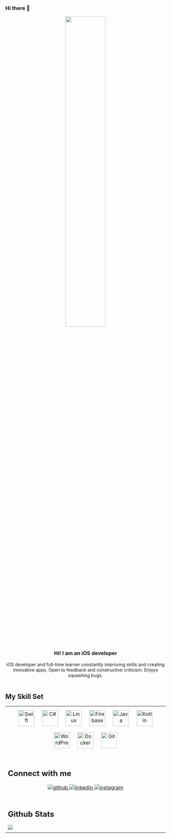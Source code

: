 ### Hi there 👋

<div align="center">
<img src="https://media1.giphy.com/media/WsJzXF8M8tl6w/giphy.gif?cid=ecf05e47hjuuiihag4aw8tdpuvq7vr1vbbkn5gljjussh2lw&rid=giphy.gif&ct=g" align="center" style="width: 50%" />
</div> 
<br>
  
### <div align="center"><strong>Hi! I am an iOS developer</strong></div>  

<div align="center">iOS developer and full-time learner constantly improving skills and creating innovative apps. Open to feedback and constructive criticism. Enjoys squashing bugs.</div>  
  
<br/>  


## My Skill Set  
<table><tr><td valign="top" width="33%">

<div align="center">  
<a href="https://developer.apple.com/swift/" target="_blank"><img style="margin: 10px" src="https://profilinator.rishav.dev/skills-assets/swift-original-wordmark.svg" alt="Swift" height="50" /></a>  
<a href="https://docs.microsoft.com/en-us/dotnet/csharp/" target="_blank"><img style="margin: 10px" src="https://profilinator.rishav.dev/skills-assets/csharp-original.svg" alt="C#" height="50" /></a>  
<a href="https://www.linux.org/" target="_blank"><img style="margin: 10px" src="https://profilinator.rishav.dev/skills-assets/linux-original.svg" alt="Linux" height="50" /></a>  
<a href="https://firebase.google.com/" target="_blank"><img style="margin: 10px" src="https://profilinator.rishav.dev/skills-assets/firebase.png" alt="Firebase" height="50" /></a>  
<a href="https://www.java.com/" target="_blank"><img style="margin: 10px" src="https://profilinator.rishav.dev/skills-assets/java-original-wordmark.svg" alt="Java" height="50" /></a>  
<a href="https://kotlinlang.org/" target="_blank"><img style="margin: 10px" src="https://profilinator.rishav.dev/skills-assets/kotlinlang-icon.svg" alt="Kotlin" height="50" /></a>  
<a href="https://wordpress.com/" target="_blank"><img style="margin: 10px" src="https://profilinator.rishav.dev/skills-assets/wordpress.png" alt="WordPress" height="50" /></a>
<a href="https://www.docker.com/" target="_blank"><img style="margin: 10px" src="https://profilinator.rishav.dev/skills-assets/docker-original-wordmark.svg" alt="Docker" height="50" /></a>  
<a href="https://github.com/" target="_blank"><img style="margin: 10px" src="https://profilinator.rishav.dev/skills-assets/git-scm-icon.svg" alt="Git" height="50" /></a>  
</div>

<br/>  

## Connect with me  
<div align="center">
<a href="https://github.com/lutfullahkamilcaglar" target="_blank">
<img src=https://img.shields.io/badge/github-%2324292e.svg?&style=for-the-badge&logo=github&logoColor=white alt=github style="margin-bottom: 5px;" />
</a>
<a href="https://www.linkedin.com/in/kamil-caglar/" target="_blank">
<img src=https://img.shields.io/badge/linkedin-%231E77B5.svg?&style=for-the-badge&logo=linkedin&logoColor=white alt=linkedin style="margin-bottom: 5px;" />
</a>
<a href="https://instagram.com/https://www.instagram.com/lkcaglar/" target="_blank">
<img src=https://img.shields.io/badge/instagram-%23000000.svg?&style=for-the-badge&logo=instagram&logoColor=white alt=instagram style="margin-bottom: 5px;" />
</a>  
</div>  
  

<br/>  

## Github Stats  
<img src="https://github-readme-stats.vercel.app/api/top-langs/?username=lutfullahkamilcaglar&hide_border=true&layout=compact" align="left" />  

  
<br/>   



<!--
**lutfullahkamilcaglar/lutfullahkamilcaglar** is a ✨ _special_ ✨ repository because its `README.md` (this file) appears on your GitHub profile.


